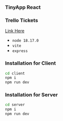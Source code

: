 ### TinyApp React

### Trello Tickets

[Link Here](https://trello.com/b/XE84OQOn/tinyapp-react)


- `node 18.17.0`
- `vite`
- `express`


### Installation for Client

```sh
cd client
npm i
npm run dev
```

### Installation for Server

```sh
cd server
npm i
npm run dev
```

